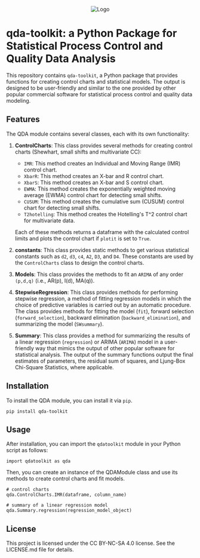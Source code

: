<p align="center">
  <img src="https://raw.githubusercontent.com/polimi-iclabs/qda-toolkit/main/docs/logo.svg" alt="Logo">
</p>

# qda-toolkit: a Python Package for Statistical Process Control and Quality Data Analysis

This repository contains `qda-toolkit`, a Python package that provides functions for creating control charts and statistical models. The output is designed to be user-friendly and similar to the one provided by other popular commercial software for statistical process control and quality data modeling.

## Features

The QDA module contains several classes, each with its own functionality:

1. **ControlCharts**: This class provides several methods for creating control charts (Shewhart, small shifts and multivariate CC):
    - `IMR`: This method creates an Individual and Moving Range (IMR) control chart.
    - `XbarR`: This method creates an X-bar and R control chart.
    - `XbarS`: This method creates an X-bar and S control chart.
    - `EWMA`: This method creates the exponentially weighted moving average (EWMA) control chart for detecting small shifts. 
    - `CUSUM`: This method creates the cumulative sum (CUSUM) control chart for detecting small shifts.
    - `T2hotelling`: This method creates the Hotelling's T^2 control chart for multivariate data.

    Each of these methods returns a dataframe with the calculated control limits and plots the control chart if `plotit` is set to `True`.

2. **constants**: This class provides static methods to get various statistical constants such as `d2`, `d3`, `c4`, `A2`, `D3`, and `D4`. These constants are used by the `ControlCharts` class to design the control charts.

3. **Models**: This class provides the methods to fit an `ARIMA` of any order `(p,d,q)` (i.e., AR(p), I(d), MA(q)).

4. **StepwiseRegression**: This class provides methods for performing stepwise regression, a method of fitting regression models in which the choice of predictive variables is carried out by an automatic procedure. The class provides methods for fitting the model (`fit`), forward selection (`forward_selection`), backward elimination (`backward_elimination`), and summarizing the model (`SWsummary`).

5. **Summary**: This class provides a method for summarizing the results of a linear regression (`regression`) or ARIMA (`ARIMA`) model in a user-friendly way that mimics the output of other popular software for statistical analysis. The output of the summary functions output the final estimates of parameters, the residual sum of squares, and Ljung-Box Chi-Square Statistics, where applicable. 

## Installation

To install the QDA module, you can install it via `pip`.
```
pip install qda-toolkit
```

## Usage

After installation, you can import the `qdatoolkit` module in your Python script as follows:
```
import qdatoolkit as qda
```
Then, you can create an instance of the QDAModule class and use its methods to create control charts and fit models.
```
# control charts
qda.ControlCharts.IMR(dataframe, column_name)

# summary of a linear regression model
qda.Summary.regression(regression_model_object)
```
## License

This project is licensed under the CC BY-NC-SA 4.0 license. See the LICENSE.md file for details.
